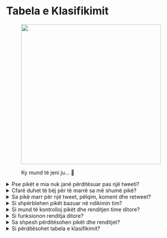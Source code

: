# Tabela e Klasifikimit

<figure><img src="../../../.gitbook/assets/Prometheus_Throne.png" alt="" width="375"><figcaption><p>Ky mund të jeni ju... 👀</p></figcaption></figure>

<details>

<summary>Pse pikët e mia nuk janë përditësuar pas një tweeti?</summary>

Ne rifreskojmë të dhënat çdo 24 orë, kështu që pikët tuaja do të përditësohen në përputhje me këtë. Mbani parasysh se një tweet duhet të ketë një sasi të caktuar angazhimi (shikime, pëlqime, komente, retweete) për të numëruar nga [LunarCrush](lunarcrush-test.md). Kjo mund të rezultojë në një vonim deri në 48 orë. Është e vlefshme të theksohet se nuk ka kufi për numrin e tweeteve që mund të postoni në një ditë. Kur tweetoni shpesh dhe në mënyrë të qëndrueshme, vonimet në përpunimin e LunarCrush kanë një ndikim më të vogël.

</details>

<details>

<summary>Cfarë duhet të bëj për të marrë sa më shumë pikë?</summary>

Për të siguruar pikët më të larta për sezonin, synimi është të përpiqeni për pozicionin më të lartë në renditje çdo ditë. Qëndrimi i vazhdueshëm në mesin e 300 pjesëmarrësve të parë formon një bazë të fortë, por arritja e një pozicioni të shquar është një arritje që siguron pikët maksimale.

Mbajtja e një prezence të rregullt është e rëndësishme për të mos humbur pikët ditore. Për të optimizuar më tej pikët tuaja ditore, konsideroni këto praktika të mira:

Përdorni vlerësimin e ndikimit të [LunarCrush](lunarcrush-test.md). Mbani një orar postimi të qëndrueshëm (10-40 herë në ditë për ndikuesit kryesorë). Përdorni $tickers dhe #hashtags të sakta (#XBorg, $XBG dhe #XBG). Ofroni përmbajtje të vlefshme për të angazhuar ndjekësit tuaj. Interaguani me postime relevante, veçanërisht ato që lidhen me tokenet, shkëmbimet ose NFT-të që ju interesojnë. Përparoni në pamje duke përdorur vizuale cilësore të lartë. Etiketoni individë tjerë të ndikueshëm dhe figura të njohura të lidhura me tokenet që ju fokusoheni. Evitoni përdorimin e tepërt të hashtag-ve të padobishëm për të parandaluar spam-in.

</details>

<details>

<summary>Sa pikë marr për një tweet, pëlqim, koment dhe retweet?</summary>

Duke u bazuar në [LunarCrush](lunarcrush-test.md), ne nuk caktojmë pikë për veprimet izoluar. LunarCrush mat angazhimin tuaj të përgjithshëm për projektin XBorg gjatë gjithë ditës dhe gjeneron një renditje. Sipas kësaj renditje ditore, lojtari mblidh pikë. Për më shumë detaje mbi se si gjenerohet renditja e ndikimit, ju lutemi referohuni te [Pyetjet e Bëra Së Shpejti të LunarCrush](https://lunarcrush.com/faq/how-does-lunarcrush-calculate-social-influence).

</details>

<details>

<summary>Si shpërblehen pikët bazuar në ndikimin tim?</summary>

Aktivitetet e përgjithshme të angazhimit, duke përfshirë veprime si tweete, pëlqime, retweete, komente dhe ndjekës, luajnë një rol në përcaktimin e renditjes suaj ditore të ndikuesit siç matet nga LunarCrush. XBorg i cakton pikë çdo ditë gjatë fazës bazuar në këtë renditje. Arritja e një renditje më të lartë në fund të fazeve rezulton në një shpërblim më të madh.

</details>

<details>

<summary>Si mund të kontrolloj pikët dhe renditjen time ditore?</summary>

Vizitoni <mark style="color:red;">**{LINKU PËR TABELËN E KLASIFIKIMIT}**</mark>. Renditja përditësohet çdo 24 orë.

</details>

<details>

<summary>Si funksionon renditja ditore?</summary>

Bazuar në renditjen tuaj, e llogaritur dhe matur nga LunarCrush në 24 orët e fundit, merrni pikë çdo ditë.

Pikët jepen si më poshtë:

* Vend i parë: 100 pikë
* Vend i dytë: 95 pikë
* Vend i tretë: 90 pikë
* Vend i katërt: 88 pikë
* Vend i pestë: 86 pikë

Për renditjet e mëpasme:

* Vendet e 6-të deri në 10-të: Pikët zvogëlohen nga 84 deri në 80, respektivisht.
* Vendet e 11-të deri në 15-të: Pikët zvogëlohen nga 75 deri në 71, respektivisht.

Për renditjet më të mëdha të grupeve:

* Vendet e 16-të deri në 25-të: Të gjithë marrin 70 pikë.
* Vendet e 26-të deri në 35-të: Të gjithë marrin 65 pikë.
* Vendet e 36-të deri në 50-të: Të gjithë marrin 60 pikë.
* Vendet e 51-të deri në 70-të: Të gjithë marrin 55 pikë.
* Vendet e 71-të deri në 100-të: Të gjithë marrin 50 pikë.
* Vendet e 101-të deri në 150-të: Të gjithë marrin 40 pikë.
* Vendet e 151-të deri në 200-të: Të gjithë marrin 30 pikë.
* Vendet e 201-të deri në 240-të: Të gjithë marrin 20 pikë.
* Vendet e 241-të deri në 270-të: Të gjithë marrin 15 pikë.
* Vendet e 271-të deri në 290-të: Të gjithë marrin 10 pikë.
* Vendet e 291-të deri në 300-të: Të gjithë marrin 5 pikë.

Nëse renditja juaj bie më poshtë vendit të 300-të, nuk do të merrni pikë për atë ditë. Por kjo është avantazhi i kësaj renditje: Çdo ditë keni një mundësi të re për të performuar.

Shpresojmë që kjo shpjegim të sigurojë qartësi rreth mënyrës se si mblidhen pikët.

</details>

<details>

<summary>Sa shpesh përditësohen pikët dhe renditjet?</summary>

Ne kryejmë nxjerrjen e të dhënave çdo ditë dhe caktojmë pikë për 300 ndikuesit e parë të ditës. Si rezultat, tabela e klasifikimit ndryshon një herë çdo 24 orë.

</details>

<details>

<summary>Si përditësohet tabela e klasifikimit?</summary>

Çdo ditë, fitoni pikë sipas renditjes tuaj ditore. Këto pikë akumulohen çdo ditë për të përgatitur tabelën e klasifikimit. Kjo tabelë e klasifikimit luan një rol të rëndësishëm në përcaktimin e shpërblimeve tuaja në fund të kualifikuesit ose sezonit.

</details>